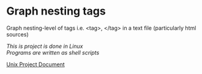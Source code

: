 # Graph nesting tags
Graph nesting-level of tags i.e. &lt;tag>, &lt;/tag> in a text file (particularly html sources)

_This is project is done in Linux_  
_Programs are written as shell scripts_

[Unix Project Document](./UnixProjectDocument.pdf)
